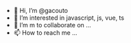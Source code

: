 - 👋 Hi, I’m @gacouto
- 👀 I’m interested in javascript, js, vue, ts 
- 💞️ I’m m to collaborate on ...
- 📫 How to reach me ... 

